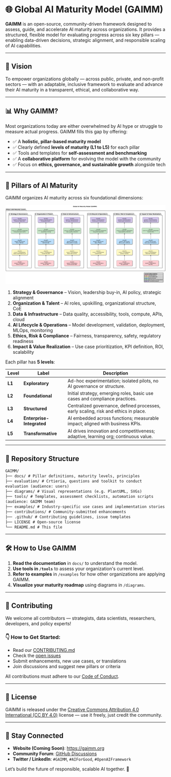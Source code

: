 # 🌐 Global AI Maturity Model (GAIMM)

**GAIMM** is an open-source, community-driven framework designed to assess, guide, and accelerate AI maturity across organizations. It provides a structured, flexible model for evaluating progress across six key pillars — enabling data-driven decisions, strategic alignment, and responsible scaling of AI capabilities.

---

## 🚀 Vision

To empower organizations globally — across public, private, and non-profit sectors — with an adaptable, inclusive framework to evaluate and advance their AI maturity in a transparent, ethical, and collaborative way.

---

## 📊 Why GAIMM?

Most organizations today are either overwhelmed by AI hype or struggle to measure actual progress. GAIMM fills this gap by offering:

- ✅ A **holistic, pillar-based maturity model**
- ✅ Clearly defined **levels of maturity (L1 to L5)** for each pillar
- ✅ Tools and templates for **self-assessment and benchmarking**
- ✅ A **collaborative platform** for evolving the model with the community
- ✅ Focus on **ethics, governance, and sustainable growth** alongside tech

---

## 🧱 Pillars of AI Maturity

GAIMM organizes AI maturity across six foundational dimensions:

![GAIMM Model Diagram](https://raw.githubusercontent.com/jags-programming/Global-AI-Maturity-Model/main/diagrams/GAIMM%20model%20diagram.png)

1. **Strategy & Governance** – Vision, leadership buy-in, AI policy, strategic alignment
2. **Organization & Talent** – AI roles, upskilling, organizational structure, CoE
3. **Data & Infrastructure** – Data quality, accessibility, tools, compute, APIs, cloud
4. **AI Lifecycle & Operations** – Model development, validation, deployment, MLOps, monitoring
5. **Ethics, Risk & Compliance** – Fairness, transparency, safety, regulatory readiness
6. **Impact & Value Realization** – Use case prioritization, KPI definition, ROI, scalability

Each pillar has **5 levels**:

| Level  | Label                     | Description                                                                         |
| ------ | ------------------------- | ----------------------------------------------------------------------------------- |
| **L1** | **Exploratory**           | Ad-hoc experimentation; isolated pilots, no AI governance or structure.             |
| **L2** | **Foundational**          | Initial strategy, emerging roles, basic use cases and compliance practices.         |
| **L3** | **Structured**            | Centralized governance, defined processes, early scaling, risk and ethics in place. |
| **L4** | **Enterprise-Integrated** | AI embedded across functions; measurable impact; aligned with business KPIs.        |
| **L5** | **Transformative**        | AI drives innovation and competitiveness; adaptive, learning org; continuous value. |

---

## 📁 Repository Structure
```
GAIMM/
├── docs/ # Pillar definitions, maturity levels, principles
├── evaluation/ # Crtieria, questions and toolkit to conduct evaluation (audience: users)
├── diagrams/ # Visual representations (e.g. PlantUML, SVGs)
├── tools/ # Templates, assessment checklists, automation scripts (audience: GAIMM team)
├── examples/ # Industry-specific use cases and implementation stories
├── contributions/ # Community-submitted enhancements
├── .github/ # Contributing guidelines, issue templates
├── LICENSE # Open-source license
└── README.md # This file
```

---

## 🛠️ How to Use GAIMM

1. **Read the documentation** in `docs/` to understand the model.
2. **Use tools in `/tools`** to assess your organization's current level.
3. **Refer to examples** in `/examples` for how other organizations are applying GAIMM.
4. **Visualize your maturity roadmap** using diagrams in `/diagrams`.

---

## 🤝 Contributing

We welcome all contributors — strategists, data scientists, researchers, developers, and policy experts!

### 👇 How to Get Started:
- Read our [CONTRIBUTING.md](.github/CONTRIBUTING.md)
- Check the [open issues](https://github.com/jags-programming/Global-AI-Maturity-Model/issues)
- Submit enhancements, new use cases, or translations
- Join discussions and suggest new pillars or criteria

All contributions must adhere to our [Code of Conduct](.github/CODE_OF_CONDUCT.md).

---

## 📜 License

GAIMM is released under the [Creative Commons Attribution 4.0 International (CC BY 4.0)](https://creativecommons.org/licenses/by/4.0/) license — use it freely, just credit the community.

---

## 🌟 Stay Connected

- **Website (Coming Soon)**: https://gaimm.org
- **Community Forum**: [GitHub Discussions](https://github.com/jags-programming/Global-AI-Maturity-Model/discussions)
- **Twitter / LinkedIn**: `#GAIMM`, `#AIForGood`, `#OpenAIFramework`

Let’s build the future of responsible, scalable AI together. 🤝
